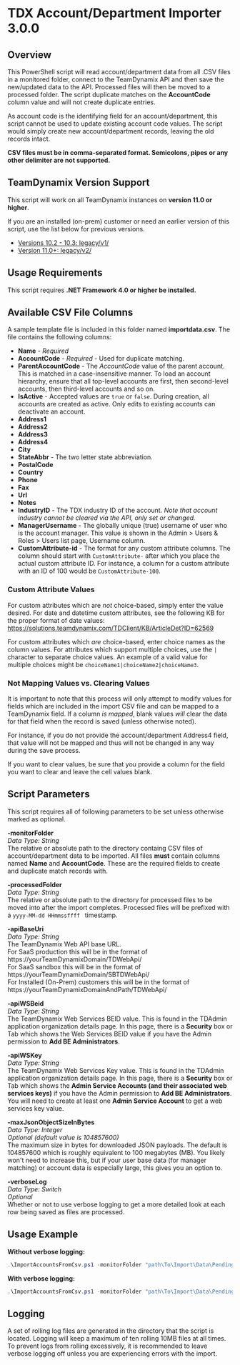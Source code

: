# TDX Account/Department Importer 3.0.0

## Overview ##
This PowerShell script will read account/department data from all .CSV files in a monitored folder, connect to the TeamDynamix API and then save the new/updated data to the API. Processed files will then be moved to a processed folder. The script duplicate matches on the **AccountCode** column value and will not create duplicate entries. 

As account code is the identifying field for an account/department, this script cannot be used to update existing account code values. The script would simply create new account/department records, leaving the old records intact.

**CSV files must be in comma-separated format. Semicolons, pipes or any other delimiter are not supported.**

## TeamDynamix Version Support ##
This script will work on all TeamDynamix instances on **version 11.0 or higher**.

If you are an installed (on-prem) customer or need an earlier version of this script, use the list below for previous versions.
- <a href="legacy/v1" target="_blank">Versions 10.2 - 10.3: legacy/v1/</a>
- <a href="legacy/v2" target="_blank">Version 11.0+: legacy/v2/</a>

## Usage Requirements ##
This script requires **.NET Framework 4.0 or higher be installed.**

## Available CSV File Columns ##
A sample template file is included in this folder named **importdata.csv**.  The file contains the following columns:

- **Name** - *Required*
- **AccountCode** - *Required* - Used for duplicate matching.
- **ParentAccountCode** - The *AccountCode* value of the parent account. This is matched in a case-insensitive manner. To load an account hierarchy, ensure that all top-level accounts are first, 
then second-level accounts, then third-level accounts and so on.
- **IsActive** - Accepted values are `true` or `false`. During creation, all accounts are created as active. Only edits to existing accounts can deactivate an account.
- **Address1**
- **Address2**
- **Address3**
- **Address4**
- **City**
- **StateAbbr** - The two letter state abbreviation.
- **PostalCode**
- **Country**
- **Phone**
- **Fax**
- **Url**
- **Notes**
- **IndustryID** - The TDX industry ID of the account. *Note that account industry cannot be cleared via the API, only set or changed.*
- **ManagerUsername** - The globally unique (true) username of user who is the account manager. This value is shown in the Admin > Users & Roles > Users list page, Username column.
- **CustomAttribute-id** - The format for any custom attribute columns. The column should start with `CustomAttribute-` after which you place the actual custom attribute ID. For instance, a column for a custom attribute with an ID of 100 would be `CustomAttribute-100`.

### Custom Attribute Values ###
For custom attributes which are *not* choice-based, simply enter the value desired. For date and datetime custom attributes, see the following KB for the proper format of date values:  
https://solutions.teamdynamix.com/TDClient/KB/ArticleDet?ID=62569

For custom attributes which *are* choice-based, enter choice names as the column values. For attributes which support multiple choices, use the `|` character to separate choice values. An example of a valid value for multiple choices might be `choiceName1|choiceName2|choiceName3`.

### Not Mapping Values vs. Clearing Values ###
It is important to note that this process will only attempt to modify values for fields which are included in the import CSV file and can be mapped to a TeamDynamix field. If a column *is mapped*, blank values *will* clear the data for that field when the record is saved (unless otherwise noted).

For instance, if you do not provide the account/department Address4 field, that value will not be mapped and thus will not be changed in any way during the save process.

If you want to clear values, be sure that you provide a column for the field you want to clear and leave the cell values blank.

## Script Parameters ##
This script requires all of following parameters to be set unless otherwise marked as optional.

**-monitorFolder**  
*Data Type: String*  
The relative or absolute path to the directory containg CSV files of account/department data to be imported. All files **must** contain columns named **Name** and **AccountCode**. These are the required fields to create and duplicate match records with.

**-processedFolder**  
*Data Type: String*  
The relative or absolute path to the directory for processed files to be moved into after the import completes. Processed files will be prefixed with a `yyyy-MM-dd HHmmssffff ` timestamp.

**-apiBaseUri**  
*Data Type: String*  
The TeamDynamix Web API base URL.  
For SaaS production this will be in the format of https://yourTeamDynamixDomain/TDWebApi/  
For SaaS sandbox this will be in the format of https://yourTeamDynamixDomain/SBTDWebApi/  
For Installed (On-Prem) customers this will be in the format of https://yourTeamDynamixDomainAndPath/TDWebApi/

**-apiWSBeid**  
*Data Type: String*  
The TeamDynamix Web Services BEID value. This is found in the TDAdmin application organization details page. In this page, there is a **Security** box or Tab which shows the Web Services BEID value if you have the Admin permission to **Add BE Administrators**.

**-apiWSKey**  
*Data Type: String*  
The TeamDynamix Web Services Key value. This is found in the TDAdmin application organization details page. In this page, there is a **Security** box or Tab which shows the **Admin Service Accounts (and their associated web services keys)** if you have the Admin permission to **Add BE Administrators**. You will need to create at least one **Admin Service Account** to get a web services key value.

**-maxJsonObjectSizeInBytes**  
*Data Type: Integer*  
*Optional (default value is 104857600)*  
The maximum size in bytes for downloaded JSON payloads. The default is 104857600 which is roughly equivalent to 100 megabytes (MB). You likely won't need to increase this, but if your user base data (for manager matching) or account data is especially large, this gives you an option to.

**-verboseLog**  
*Data Type: Switch*  
*Optional*  
Whether or not to use verbose logging to get a more detailed look at each row being saved as files are processed.

## Usage Example ##
**Without verbose logging:**  
```powershell
.\ImportAccountsFromCsv.ps1 -monitorFolder "path\To\Import\Data\Pending\" -processedFolder "path\To\Import\Data\Submitted" -apiBaseUri "https://yourTeamDynamixDomain/TDWebApi/" -apiWSBeid "apiWSBeidFromTDAdmin" -apiWSKey "apiWSKeyFromTDAdmin"
```

**With verbose logging:**  
```powershell
.\ImportAccountsFromCsv.ps1 -monitorFolder "path\To\Import\Data\Pending\" -processedFolder "path\To\Import\Data\Submitted" -apiBaseUri "https://yourTeamDynamixDomain/TDWebApi/" -apiWSBeid "apiWSBeidFromTDAdmin" -apiWSKey "apiWSKeyFromTDAdmin" -verboseLog
```

## Logging ##
A set of rolling log files are generated in the directory that the script is located. Logging will keep a maximum of ten rolling 10MB files at all times. To prevent logs from rolling excessively, it is recommended to leave verbose logging off unless you are experiencing errors with the import.